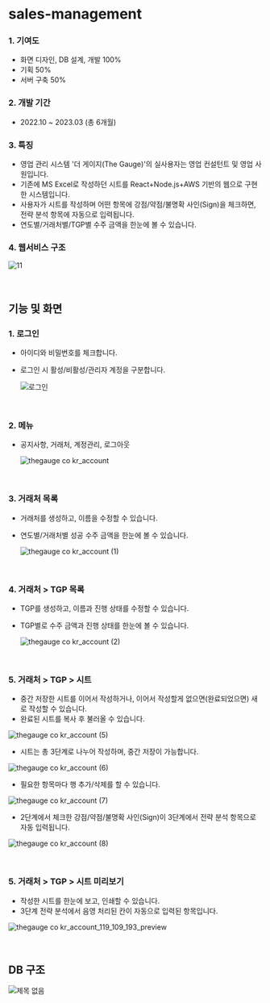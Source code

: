 # sales-management

### 1. 기여도
- 화면 디자인, DB 설계, 개발 100%
- 기획 50%
- 서버 구축 50%

### 2. 개발 기간
- 2022.10 ~ 2023.03 (총 6개월)

### 3. 특징
- 영업 관리 시스템 '더 게이지(The Gauge)'의 실사용자는 영업 컨설턴트 및 영업 사원입니다.
- 기존에 MS Excel로 작성하던 시트를 React+Node.js+AWS 기반의 웹으로 구현한 시스템입니다.
- 사용자가 시트를 작성하며 어떤 항목에 강점/약점/불명확 사인(Sign)을 체크하면, 전략 분석 항목에 자동으로 입력됩니다.
- 연도별/거래처별/TGP별 수주 금액을 한눈에 볼 수 있습니다.

### 4. 웹서비스 구조

![11](https://user-images.githubusercontent.com/14077108/227976514-ced8ab15-f169-43fd-85d0-ceda15fe45c7.png)

<br>

## 기능 및 화면

### 1. 로그인
- 아이디와 비밀번호를 체크합니다.
- 로그인 시 활성/비활성/관리자 계정을 구분합니다.

  ![로그인](https://user-images.githubusercontent.com/14077108/227864499-1dd47244-a138-4307-b51e-7fcdd0189807.png)

<br>

### 2. 메뉴
- 공지사항, 거래처, 계정관리, 로그아웃

  ![thegauge co kr_account](https://user-images.githubusercontent.com/14077108/227885388-23d7d25d-6cb6-46e3-827e-1f0111c6c771.png)

<br>

### 3. 거래처 목록
- 거래처를 생성하고, 이름을 수정할 수 있습니다.
- 연도별/거래처별 성공 수주 금액을 한눈에 볼 수 있습니다.

  ![thegauge co kr_account (1)](https://user-images.githubusercontent.com/14077108/227886204-c7c92257-cef2-44a8-91f6-375d76896a36.png)

<br>

### 4. 거래처 > TGP 목록
- TGP를 생성하고, 이름과 진행 상태를 수정할 수 있습니다.
- TGP별로 수주 금액과 진행 상태를 한눈에 볼 수 있습니다.

  ![thegauge co kr_account (2)](https://user-images.githubusercontent.com/14077108/227887164-54100d46-19fb-4de4-ae6b-5f2aa6aee935.png)

<br>

### 5. 거래처 > TGP > 시트
- 중간 저장한 시트를 이어서 작성하거나, 이어서 작성할게 없으면(완료되었으면) 새로 작성할 수 있습니다.
- 완료된 시트를 복사 후 불러올 수 있습니다.

![thegauge co kr_account (5)](https://user-images.githubusercontent.com/14077108/227889655-dc89223c-3136-4288-a200-8c7290f23393.png)

- 시트는 총 3단계로 나누어 작성하며, 중간 저장이 가능합니다.

![thegauge co kr_account (6)](https://user-images.githubusercontent.com/14077108/227889709-7aeb9ee0-ffe4-4223-a9ce-5f16a5d122c4.png)

- 필요한 항목마다 행 추가/삭제를 할 수 있습니다.

![thegauge co kr_account (7)](https://user-images.githubusercontent.com/14077108/227889746-acad8d5a-0e78-4276-9764-820059290cef.png)

- 2단계에서 체크한 강점/약점/불명확 사인(Sign)이 3단계에서 전략 분석 항목으로 자동 입력됩니다.

![thegauge co kr_account (8)](https://user-images.githubusercontent.com/14077108/227889768-bd458e6e-c7aa-4ed7-ba28-07977c8cbb1c.png)

<br>

### 5. 거래처 > TGP > 시트 미리보기
- 작성한 시트를 한눈에 보고, 인쇄할 수 있습니다.
- 3단계 전략 분석에서 음영 처리된 칸이 자동으로 입력된 항목입니다. 

![thegauge co kr_account_119_109_193_preview](https://user-images.githubusercontent.com/14077108/227889865-d76324d7-e417-4cca-a24c-4868a82f4441.png)

<br>

## DB 구조

![제목 없음](https://user-images.githubusercontent.com/14077108/227973013-a5ada6dc-8b57-414e-a07f-b9563040c3b4.png)
